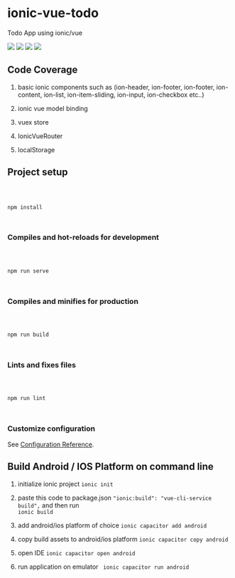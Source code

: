 
  

# ionic-vue-todo

  

Todo App using ionic/vue



<img  src="https://github.com/sgflores/ionic-vue-todo/blob/master/public/Cover3.jpg"  />
<img  src="https://github.com/sgflores/ionic-vue-todo/blob/master/public/Cover4.jpg"  />
<img  src="https://github.com/sgflores/ionic-vue-todo/blob/master/public/Cover5.jpg"  />
<img  src="https://github.com/sgflores/ionic-vue-todo/blob/master/public/Cover6.jpg"  />

## Code Coverage

  

1. basic ionic components such as (ion-header, ion-footer, ion-footer, ion-content, ion-list, ion-item-sliding, ion-input, ion-checkbox etc..)

2. ionic vue model binding

3. vuex store

4. IonicVueRouter

5. localStorage

  

## Project setup

  

```

  

npm install

  

```

  

  

### Compiles and hot-reloads for development

  

```

  

npm run serve

  

```

  

  

### Compiles and minifies for production

  

```

  

npm run build

  

```

  

  

### Lints and fixes files

  

```

  

npm run lint

  

```

  

  

### Customize configuration

  

See [Configuration Reference](https://cli.vuejs.org/config/).

  

## Build Android / IOS Platform on command line

1. initialize ionic project
		`ionic init`

2.  paste this code to package.json   `"ionic:build": "vue-cli-service build",`  and then run  
		 `ionic build`

3. add android/ios platform of choice 
		`ionic capacitor add android`

4. copy build assets to android/ios platform
		 `ionic capacitor copy android`

5.  open IDE 
		`ionic capacitor open android	`
		
6.  run application on emulator
	` ionic capacitor run android`
